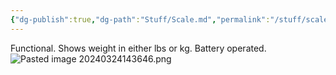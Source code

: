 ```yaml
---
{"dg-publish":true,"dg-path":"Stuff/Scale.md","permalink":"/stuff/scale/"}
---
```


Functional. Shows weight in either lbs or kg. Battery operated.
![Pasted image 20240324143646.png](/img/user/Attachments/Pasted%20image%2020240324143646.png)